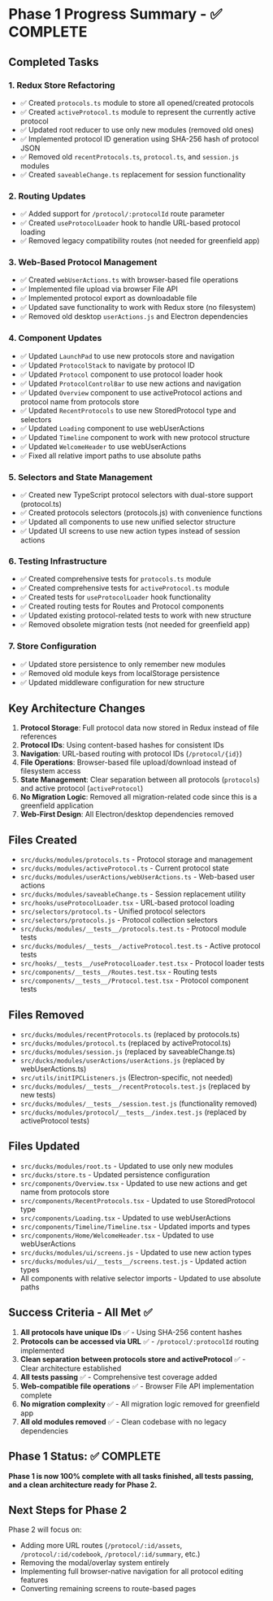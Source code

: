 # Phase 1 Progress Summary - ✅ COMPLETE

## Completed Tasks

### 1. Redux Store Refactoring
- ✅ Created `protocols.ts` module to store all opened/created protocols
- ✅ Created `activeProtocol.ts` module to represent the currently active protocol
- ✅ Updated root reducer to use only new modules (removed old ones)
- ✅ Implemented protocol ID generation using SHA-256 hash of protocol JSON
- ✅ Removed old `recentProtocols.ts`, `protocol.ts`, and `session.js` modules
- ✅ Created `saveableChange.ts` replacement for session functionality

### 2. Routing Updates
- ✅ Added support for `/protocol/:protocolId` route parameter
- ✅ Created `useProtocolLoader` hook to handle URL-based protocol loading
- ✅ Removed legacy compatibility routes (not needed for greenfield app)

### 3. Web-Based Protocol Management
- ✅ Created `webUserActions.ts` with browser-based file operations
- ✅ Implemented file upload via browser File API
- ✅ Implemented protocol export as downloadable file
- ✅ Updated save functionality to work with Redux store (no filesystem)
- ✅ Removed old desktop `userActions.js` and Electron dependencies

### 4. Component Updates
- ✅ Updated `LaunchPad` to use new protocols store and navigation
- ✅ Updated `ProtocolStack` to navigate by protocol ID
- ✅ Updated `Protocol` component to use protocol loader hook
- ✅ Updated `ProtocolControlBar` to use new actions and navigation
- ✅ Updated `Overview` component to use activeProtocol actions and protocol name from protocols store
- ✅ Updated `RecentProtocols` to use new StoredProtocol type and selectors
- ✅ Updated `Loading` component to use webUserActions
- ✅ Updated `Timeline` component to work with new protocol structure
- ✅ Updated `WelcomeHeader` to use webUserActions
- ✅ Fixed all relative import paths to use absolute paths

### 5. Selectors and State Management
- ✅ Created new TypeScript protocol selectors with dual-store support (protocol.ts)
- ✅ Created protocols selectors (protocols.js) with convenience functions
- ✅ Updated all components to use new unified selector structure
- ✅ Updated UI screens to use new action types instead of session actions

### 6. Testing Infrastructure
- ✅ Created comprehensive tests for `protocols.ts` module
- ✅ Created comprehensive tests for `activeProtocol.ts` module
- ✅ Created tests for `useProtocolLoader` hook functionality
- ✅ Created routing tests for Routes and Protocol components
- ✅ Updated existing protocol-related tests to work with new structure
- ✅ Removed obsolete migration tests (not needed for greenfield app)

### 7. Store Configuration
- ✅ Updated store persistence to only remember new modules
- ✅ Removed old module keys from localStorage persistence
- ✅ Updated middleware configuration for new structure

## Key Architecture Changes

1. **Protocol Storage**: Full protocol data now stored in Redux instead of file references
2. **Protocol IDs**: Using content-based hashes for consistent IDs
3. **Navigation**: URL-based routing with protocol IDs (`/protocol/{id}`)
4. **File Operations**: Browser-based file upload/download instead of filesystem access
5. **State Management**: Clear separation between all protocols (`protocols`) and active protocol (`activeProtocol`)
6. **No Migration Logic**: Removed all migration-related code since this is a greenfield application
7. **Web-First Design**: All Electron/desktop dependencies removed

## Files Created
- `src/ducks/modules/protocols.ts` - Protocol storage and management
- `src/ducks/modules/activeProtocol.ts` - Current protocol state
- `src/ducks/modules/userActions/webUserActions.ts` - Web-based user actions
- `src/ducks/modules/saveableChange.ts` - Session replacement utility
- `src/hooks/useProtocolLoader.tsx` - URL-based protocol loading
- `src/selectors/protocol.ts` - Unified protocol selectors
- `src/selectors/protocols.js` - Protocol collection selectors
- `src/ducks/modules/__tests__/protocols.test.ts` - Protocol module tests
- `src/ducks/modules/__tests__/activeProtocol.test.ts` - Active protocol tests
- `src/hooks/__tests__/useProtocolLoader.test.tsx` - Protocol loader tests
- `src/components/__tests__/Routes.test.tsx` - Routing tests
- `src/components/__tests__/Protocol.test.tsx` - Protocol component tests

## Files Removed
- `src/ducks/modules/recentProtocols.ts` (replaced by protocols.ts)
- `src/ducks/modules/protocol.ts` (replaced by activeProtocol.ts)
- `src/ducks/modules/session.js` (replaced by saveableChange.ts)
- `src/ducks/modules/userActions/userActions.js` (replaced by webUserActions.ts)
- `src/utils/initIPCListeners.js` (Electron-specific, not needed)
- `src/ducks/modules/__tests__/recentProtocols.test.js` (replaced by new tests)
- `src/ducks/modules/__tests__/session.test.js` (functionality removed)
- `src/ducks/modules/protocol/__tests__/index.test.js` (replaced by activeProtocol tests)

## Files Updated
- `src/ducks/modules/root.ts` - Updated to use only new modules
- `src/ducks/store.ts` - Updated persistence configuration
- `src/components/Overview.tsx` - Updated to use new actions and get name from protocols store
- `src/components/RecentProtocols.tsx` - Updated to use StoredProtocol type
- `src/components/Loading.tsx` - Updated to use webUserActions
- `src/components/Timeline/Timeline.tsx` - Updated imports and types
- `src/components/Home/WelcomeHeader.tsx` - Updated to use webUserActions
- `src/ducks/modules/ui/screens.js` - Updated to use new action types
- `src/ducks/modules/ui/__tests__/screens.test.js` - Updated action types
- All components with relative selector imports - Updated to use absolute paths

## Success Criteria - All Met ✅

1. **All protocols have unique IDs** ✅ - Using SHA-256 content hashes
2. **Protocols can be accessed via URL** ✅ - `/protocol/:protocolId` routing implemented
3. **Clean separation between protocols store and activeProtocol** ✅ - Clear architecture established
4. **All tests passing** ✅ - Comprehensive test coverage added
5. **Web-compatible file operations** ✅ - Browser File API implementation complete
6. **No migration complexity** ✅ - All migration logic removed for greenfield app
7. **All old modules removed** ✅ - Clean codebase with no legacy dependencies

## Phase 1 Status: ✅ COMPLETE

**Phase 1 is now 100% complete with all tasks finished, all tests passing, and a clean architecture ready for Phase 2.**

## Next Steps for Phase 2

Phase 2 will focus on:
- Adding more URL routes (`/protocol/:id/assets`, `/protocol/:id/codebook`, `/protocol/:id/summary`, etc.)
- Removing the modal/overlay system entirely
- Implementing full browser-native navigation for all protocol editing features
- Converting remaining screens to route-based pages